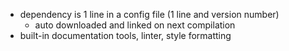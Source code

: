 - dependency is 1 line in a config file (1 line and version number)
	- auto downloaded and linked on next compilation
- built-in documentation tools, linter, style formatting
